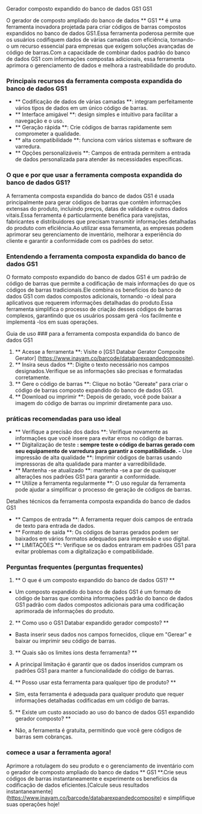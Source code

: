 Gerador composto expandido do banco de dados GS1 GS1

O gerador de composto ampliado do banco de dados ** GS1 ** é uma ferramenta inovadora projetada para criar códigos de barras compostos expandidos no banco de dados GS1.Essa ferramenta poderosa permite que os usuários codifiquem dados de várias camadas com eficiência, tornando-o um recurso essencial para empresas que exigem soluções avançadas de código de barras.Com a capacidade de combinar dados padrão do banco de dados GS1 com informações compostas adicionais, essa ferramenta aprimora o gerenciamento de dados e melhora a rastreabilidade do produto.

### Principais recursos da ferramenta composta expandida do banco de dados GS1

- ** Codificação de dados de várias camadas **: integram perfeitamente vários tipos de dados em um único código de barras.
- ** Interface amigável **: design simples e intuitivo para facilitar a navegação e o uso.
- ** Geração rápida **: Crie códigos de barras rapidamente sem comprometer a qualidade.
- ** alta compatibilidade **: funciona com vários sistemas e software de varredura.
- ** Opções personalizáveis ​​**: Campos de entrada permitem a entrada de dados personalizada para atender às necessidades específicas.

### O que e por que usar a ferramenta composta expandida do banco de dados GS1?

A ferramenta composta expandida do banco de dados GS1 é usada principalmente para gerar códigos de barras que contêm informações extensas do produto, incluindo preços, datas de validade e outros dados vitais.Essa ferramenta é particularmente benéfica para varejistas, fabricantes e distribuidores que precisam transmitir informações detalhadas do produto com eficiência.Ao utilizar essa ferramenta, as empresas podem aprimorar seu gerenciamento de inventário, melhorar a experiência do cliente e garantir a conformidade com os padrões do setor.

### Entendendo a ferramenta composta expandida do banco de dados GS1

O formato composto expandido do banco de dados GS1 é um padrão de código de barras que permite a codificação de mais informações do que os códigos de barras tradicionais.Ele combina os benefícios do banco de dados GS1 com dados compostos adicionais, tornando -o ideal para aplicativos que requerem informações detalhadas do produto.Essa ferramenta simplifica o processo de criação desses códigos de barras complexos, garantindo que os usuários possam gerá -los facilmente e implementá -los em suas operações.

Guia de uso ### para a ferramenta composta expandida do banco de dados GS1

1. ** Acesse a ferramenta **: Visite o [GS1 Databar Gerator Composite Gerator] (https://www.inayam.co/barcode/databarexpandedcomposite).
2. ** Insira seus dados **: Digite o texto necessário nos campos designados.Verifique se as informações são precisas e formatadas corretamente.
3. ** Gere o código de barras **: Clique no botão "Gereate" para criar o código de barras composto expandido do banco de dados GS1.
4. ** Download ou imprimir **: Depois de gerado, você pode baixar a imagem do código de barras ou imprimir diretamente para uso.

### práticas recomendadas para uso ideal

- ** Verifique a precisão dos dados **: Verifique novamente as informações que você insere para evitar erros no código de barras.
- ** Digitalização de teste **: sempre teste o código de barras gerado com seu equipamento de varredura para garantir a compatibilidade.
-** Use impressão de alta qualidade **: Imprimir códigos de barras usando impressoras de alta qualidade para manter a varredibilidade.
- ** Mantenha -se atualizado **: mantenha -se a par de quaisquer alterações nos padrões GS1 para garantir a conformidade.
- ** Utilize a ferramenta regularmente **: O uso regular da ferramenta pode ajudar a simplificar o processo de geração de códigos de barras.

Detalhes técnicos da ferramenta composta expandida do banco de dados GS1

- ** Campos de entrada **: A ferramenta requer dois campos de entrada de texto para entrada de dados.
- ** Formato de saída **: Os códigos de barras gerados podem ser baixados em vários formatos adequados para impressão e uso digital.
- ** LIMITAÇÕES **: Verifique se os dados entraram em padrões GS1 para evitar problemas com a digitalização e compatibilidade.

### Perguntas frequentes (perguntas frequentes)

1. ** O que é um composto expandido do banco de dados GS1? **
- Um composto expandido do banco de dados GS1 é um formato de código de barras que combina informações padrão do banco de dados GS1 padrão com dados compostos adicionais para uma codificação aprimorada de informações do produto.

2. ** Como uso o GS1 Databar expandido gerador composto? **
- Basta inserir seus dados nos campos fornecidos, clique em "Gerear" e baixar ou imprimir seu código de barras.

3. ** Quais são os limites íons desta ferramenta? **
- A principal limitação é garantir que os dados inseridos cumpram os padrões GS1 para manter a funcionalidade do código de barras.

4. ** Posso usar esta ferramenta para qualquer tipo de produto? **
- Sim, esta ferramenta é adequada para qualquer produto que requer informações detalhadas codificadas em um código de barras.

5. ** Existe um custo associado ao uso do banco de dados GS1 expandido gerador composto? **
- Não, a ferramenta é gratuita, permitindo que você gere códigos de barras sem cobranças.

### comece a usar a ferramenta agora!

Aprimore a rotulagem do seu produto e o gerenciamento de inventário com o gerador de composto ampliado do banco de dados ** GS1 **.Crie seus códigos de barras instantaneamente e experimente os benefícios da codificação de dados eficientes.[Calcule seus resultados instantaneamente] (https://www.inayam.co/barcode/databarexpandedcomposite) e simplifique suas operações hoje!